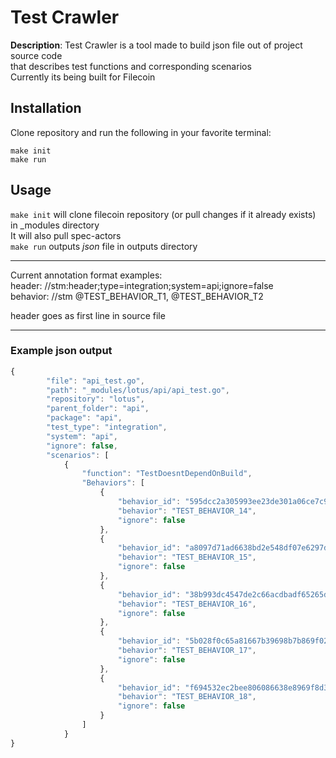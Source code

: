 
# Test Crawler

**Description**:  Test Crawler is a tool made to build json file out of project source code  
that describes test functions and corresponding scenarios  
Currently its being built for Filecoin  

## Installation

Clone repository and run the following in your favorite terminal:  
``` 
make init
make run
```  

## Usage

`make init` will clone filecoin repository (or pull changes if it already exists) in _modules directory  
It will also pull spec-actors  
`make run` outputs *json* file in outputs directory  
   
----
Current annotation format examples:  
header:     //stm:header;type=integration;system=api;ignore=false  
behavior:   //stm @TEST_BEHAVIOR_T1, @TEST_BEHAVIOR_T2

header goes as first line in source file  

----

### Example json output  

```javascript
{
        "file": "api_test.go",
        "path": "_modules/lotus/api/api_test.go",
        "repository": "lotus",
        "parent_folder": "api",
        "package": "api",
        "test_type": "integration",
        "system": "api",
        "ignore": false,
        "scenarios": [
            {
                "function": "TestDoesntDependOnBuild",
                "Behaviors": [
                    {
                        "behavior_id": "595dcc2a305993ee23de301a06ce7c99",
                        "behavior": "TEST_BEHAVIOR_14",
                        "ignore": false
                    },
                    {
                        "behavior_id": "a8097d71ad6638bd2e548df07e6297d4",
                        "behavior": "TEST_BEHAVIOR_15",
                        "ignore": false
                    },
                    {
                        "behavior_id": "38b993dc4547de2c66acdbadf65265d2",
                        "behavior": "TEST_BEHAVIOR_16",
                        "ignore": false
                    },
                    {
                        "behavior_id": "5b028f0c65a81667b39698b7b869f02a",
                        "behavior": "TEST_BEHAVIOR_17",
                        "ignore": false
                    },
                    {
                        "behavior_id": "f694532ec2bee806086638e8969f8d31",
                        "behavior": "TEST_BEHAVIOR_18",
                        "ignore": false
                    }
                ]
            }
}
```